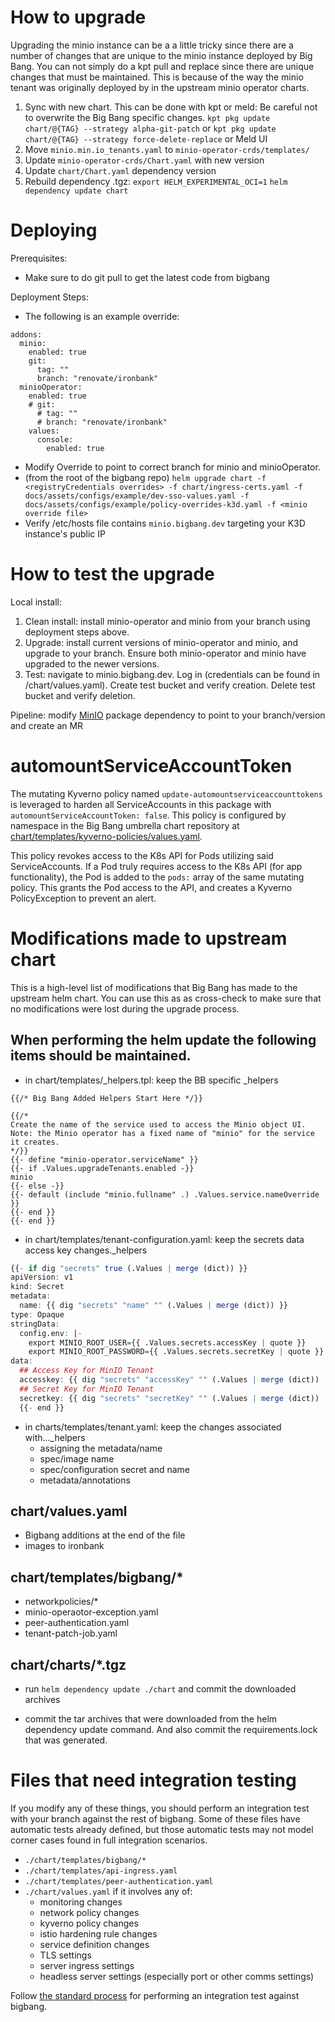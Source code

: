 # How to upgrade

Upgrading the minio instance can be a a little tricky since there are a number of changes that are unique to the minio instance deployed by Big Bang.
You can not simply do a kpt pull and replace since there are unique changes that must be maintained.   This is because of the way the minio tenant was originally deployed by
in the upstream minio operator charts.

 1. Sync with new chart. This can be done with kpt or meld:  Be careful not to overwrite the Big Bang specific changes.
 `kpt pkg update chart/@{TAG} --strategy alpha-git-patch`
 or
 `kpt pkg update chart/@{TAG} --strategy force-delete-replace`
 or
 Meld UI
 1. Move `minio.min.io_tenants.yaml` to `minio-operator-crds/templates/`
 1. Update `minio-operator-crds/Chart.yaml` with new version
 1. Update `chart/Chart.yaml` dependency version
 1. Rebuild dependency .tgz:
 `export HELM_EXPERIMENTAL_OCI=1`
 `helm dependency update chart`

# Deploying

Prerequisites:
- Make sure to do git pull to get the latest code from bigbang

Deployment Steps:
- The following is an example override:
```
addons:
  minio:
    enabled: true
    git:
      tag: ""
      branch: "renovate/ironbank"   
  minioOperator:
    enabled: true
    # git:
      # tag: ""
      # branch: "renovate/ironbank"
    values:
      console:
        enabled: true
```
- Modify Override to point to correct branch for minio and minioOperator.
- (from the root of the bigbang repo) `helm upgrade chart -f <registryCredentials overrides> -f chart/ingress-certs.yaml -f docs/assets/configs/example/dev-sso-values.yaml -f docs/assets/configs/example/policy-overrides-k3d.yaml -f <minio override file>`
- Verify /etc/hosts file contains `minio.bigbang.dev` targeting your K3D instance's public IP

# How to test the upgrade

Local install:
1. Clean install:
install minio-operator and minio from your branch using deployment steps above.
1. Upgrade:
install current versions of minio-operator and minio, and upgrade to your branch. Ensure both minio-operator and minio have upgraded to the newer versions.
1. Test:
navigate to minio.bigbang.dev.  Log in (credentials can be found in /chart/values.yaml).  Create test bucket and verify creation.  Delete test bucket and verify deletion.

Pipeline:
modify [MinIO](https://repo1.dso.mil/platform-one/big-bang/apps/application-utilities/minio/-/blob/main/tests/dependencies.yaml) package dependency to point to your branch/version and create an MR

# automountServiceAccountToken
The mutating Kyverno policy named `update-automountserviceaccounttokens` is leveraged to harden all ServiceAccounts in this package with `automountServiceAccountToken: false`. This policy is configured by namespace in the Big Bang umbrella chart repository at [chart/templates/kyverno-policies/values.yaml](https://repo1.dso.mil/big-bang/bigbang/-/blob/master/chart/templates/kyverno-policies/values.yaml?ref_type=heads).

This policy revokes access to the K8s API for Pods utilizing said ServiceAccounts. If a Pod truly requires access to the K8s API (for app functionality), the Pod is added to the `pods:` array of the same mutating policy. This grants the Pod access to the API, and creates a Kyverno PolicyException to prevent an alert.

# Modifications made to upstream chart
This is a high-level list of modifications that Big Bang has made to the upstream helm chart. You can use this as as cross-check to make sure that no modifications were lost during the upgrade process.

## When performing the helm update the following items should be maintained.
- in chart/templates/_helpers.tpl: keep the BB specific _helpers
```
{{/* Big Bang Added Helpers Start Here */}}

{{/*
Create the name of the service used to access the Minio object UI.
Note: the Minio operator has a fixed name of "minio" for the service it creates.
*/}}
{{- define "minio-operator.serviceName" }}
{{- if .Values.upgradeTenants.enabled -}}
minio
{{- else -}}
{{- default (include "minio.fullname" .) .Values.service.nameOverride }}
{{- end }}
{{- end }}

```
- in chart/templates/tenant-configuration.yaml:  keep the secrets data access key changes._helpers
```r
{{- if dig "secrets" true (.Values | merge (dict)) }}
apiVersion: v1
kind: Secret
metadata:
  name: {{ dig "secrets" "name" "" (.Values | merge (dict)) }}
type: Opaque
stringData:
  config.env: |-
    export MINIO_ROOT_USER={{ .Values.secrets.accessKey | quote }}
    export MINIO_ROOT_PASSWORD={{ .Values.secrets.secretKey | quote }}
data:
  ## Access Key for MinIO Tenant
  accesskey: {{ dig "secrets" "accessKey" "" (.Values | merge (dict)) | b64enc }}
  ## Secret Key for MinIO Tenant
  secretkey: {{ dig "secrets" "secretKey" "" (.Values | merge (dict)) | b64enc }}
  {{- end }}
```
- in charts/templates/tenant.yaml:  keep the changes associated with..._helpers
    - assigning the metadata/name
    - spec/image name
    - spec/configuration secret and name
    - metadata/annotations

##  chart/values.yaml
- Bigbang additions at the end of the file
- images to ironbank

## chart/templates/bigbang/*
- networkpolicies/*
- minio-operaotor-exception.yaml
- peer-authentication.yaml
- tenant-patch-job.yaml

##  chart/charts/*.tgz
- run ```helm dependency update ./chart``` and commit the downloaded archives

- commit the tar archives that were downloaded from the helm dependency update command. And also commit the requirements.lock that was generated.

# Files that need integration testing

If you modify any of these things, you should perform an integration test with your branch against the rest of bigbang. Some of these files have automatic tests already defined, but those automatic tests may not model corner cases found in full integration scenarios.

* `./chart/templates/bigbang/*`
* `./chart/templates/api-ingress.yaml`
* `./chart/templates/peer-authentication.yaml`
* `./chart/values.yaml` if it involves any of:
  * monitoring changes
  * network policy changes
  * kyverno policy changes
  * istio hardening rule changes
  * service definition changes
  * TLS settings
  * server ingress settings
  * headless server settings (especially port or other comms settings)

Follow [the standard process](https://repo1.dso.mil/big-bang/bigbang/-/blob/master/docs/developer/test-package-against-bb.md?ref_type=heads) for performing an integration test against bigbang.
